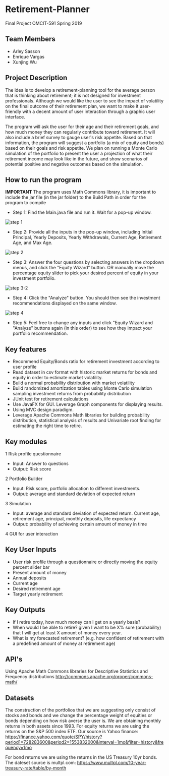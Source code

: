# Retirement-Planner
Final Project OMCIT-591 Spring 2019

## Team Members
* Arley Sasson
* Enrique Vargas
* Xunjing Wu

## Project Description
The idea is to develop a retirement-planning tool for the average person that is thinking about retirement; it is not designed for investment professionals. Although we would like the user to see the impact of volatility on the final outcome of their retirement plan, we want to make it user-friendly with a decent amount of user interaction through a graphic user interface.

The program will ask the user for their age and their retirement goals, and how much money they can regularly contribute toward retirement. It will also include a brief survey to gauge user's risk appetite. Based on that information, the program will suggest a portfolio (a mix of equity and bonds) based on their goals and risk appetite. We plan on running a Monte Carlo simulation of the portfolio to present the user a projection of what their retirement income may look like in the future, and show scenarios of potential positive and negative outcomes based on the simulation.

## How to run the program

**IMPORTANT** The program uses Math Commons library, it is important to include the jar file (in the jar folder) to the Build Path
in order for the program to compile

* Step 1: Find the Main.java file and run it. Wait for a pop-up window. 

![step 1](https://user-images.githubusercontent.com/49407610/57587455-00b08280-74d3-11e9-9e30-49471ca55163.png)

* Step 2: Provide all the inputs in the pop-up window, including Initial Principal, Yearly Deposits, Yearly Withdrawals, Current Age, Retirement Age, and Max Age. 

![step 2](https://user-images.githubusercontent.com/49407610/57587471-33f31180-74d3-11e9-8a85-776cb14a1243.png)

* Step 3: Answer the four questions by selecting answers in the dropdown menus, and click the "Equity Wizard" button. OR manually move the percentage equity slider to pick your desired percent of equity in your investment portfolio. 

![step 3-2](https://user-images.githubusercontent.com/49407610/57587475-42d9c400-74d3-11e9-8ed4-012beaaf8f52.png)

* Step 4: Click the "Analyze" button. You should then see the investment recommendations displayed on the same window. 

![step 4](https://user-images.githubusercontent.com/49407610/57587480-4e2cef80-74d3-11e9-8cf3-7aa590f6b43a.png)

* Step 5: Feel free to change any inputs and click "Equity Wizard and "Analyze" buttons again (in this order) to see how they impact your portfolio recommendation. 

## Key features
  * Recommend Equity/Bonds ratio for retirement investment according to user profile
  * Read dataset in csv format with historic market returns for bonds and equity in order to estimate market volatility.
  * Build a normal probability distribution with market volatility 
  * Build randomized amortization tables using Monte Carlo simulation sampling investment returns from probability distribution
  * JUnit test for retirement calculations
  * Use JavaFX for GUI.  Leverage Graph components for displaying results.  
  * Using MVC design paradigm.
  * Leverage Apache Commons Math libraries for building probability distribution, statistical analysis of results and Univariate root finding for estimating the right time to retire.

## Key modules
1 Risk profile questionnaire
  * Input: Answer to questions
  * Output: Risk score
  
2 Portfolio Builder
  * Input: Risk score, portfolio allocation to different investments.
  * Output: average and standard deviation of expected return
  
3 Simulation
  * Input: average and standard deviation of expected return.  Current age, retirement age, principal, monthly deposits, life expectancy
  * Output: probability of achieving certain amount of money in time
  
4 GUI for user interaction

## Key User Inputs
* User risk profile through a questionnaire or directly moving the equity percent slider bar
* Present amount of money
* Annual deposits
* Current age
* Desired retirement age
* Target yearly retirement

## Key Outputs
* If I retire today, how much money can I get on a yearly basis?
* When would I be able to retire? given I want to be X% sure (probability) that I will get at least X amount of money every year.
* What is my forecasted retirement? (e.g. how confident of retirement with a predefined amount of money at retirement age)

## API's
Using Apache Math Commons libraries for Descriptive Statistics and Frequency distributions
http://commons.apache.org/proper/commons-math/

## Datasets
The construction of the portfolios that we are suggesting only consist of stocks and bonds and we change the percentage weight of equities or bonds depending on how risk averse the user is. We are obtaining monthly returns in both assets since 1993. 
For equity returns we are using the returns on the S&P 500 index ETF. Our source is Yahoo finance:
https://finance.yahoo.com/quote/SPY/history?period1=728283600&period2=1553832000&interval=1mo&filter=history&frequency=1mo  

For bond returns we are using the returns in the US Treasury 10yr bonds. The dateset source is multpl.com:
https://www.multpl.com/10-year-treasury-rate/table/by-month



